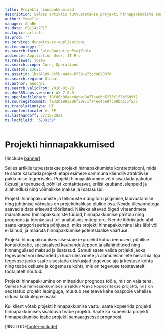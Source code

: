 ```yaml
---
title: Projekti hinnapakkumised
description: Selles artiklis tutvustatakse projekti hinnapakkumiste kontseptsiooni, mida te saate kasutada projekti etapi esimese sammuna kliendile atraktiivse pakkumise tegemiseks. Projekti hinnapakkumine võib sisaldada pakutud üksusi ja teenuseid, põhilist kontaktteavet, erilisi kaubandusleppeid ja allahindlusi ning võimalikke makse ja lisatasusid.
author: Yowelle
manager: AnnBe
ms.date: 09/14/2017
ms.topic: article
ms.prod: ''
ms.service: dynamics-ax-applications
ms.technology: ''
ms.search.form: SalesQuotationProjTable
audience: Application User, IT Pro
ms.reviewer: josaw
ms.search.scope: Core, Operations
ms.custom: 23621
ms.assetid: 1ba67109-8c5b-4ada-b730-a72cd46203fd
ms.search.region: Global
ms.author: andchoi
ms.search.validFrom: 2016-02-28
ms.dyn365.ops.version: AX 7.0.0
ms.openlocfilehash: f8f86c86aac8ebae9a77bacbb5275f1f7e6609f2
ms.sourcegitcommit: fa32b1893286f20271fa4ec4be8fc68bd135f53c
ms.translationtype: HT
ms.contentlocale: et-EE
ms.lasthandoff: 02/15/2021
ms.locfileid: "5289139"
---
```

# <a name="project-quotations"></a>Projekti hinnapakkumised

[!include [banner](../includes/banner.md)]

Selles artiklis tutvustatakse projekti hinnapakkumiste kontseptsiooni, mida te saate kasutada projekti etapi esimese sammuna kliendile atraktiivse pakkumise tegemiseks. Projekti hinnapakkumine võib sisaldada pakutud üksusi ja teenuseid, põhilist kontaktteavet, erilisi kaubandusleppeid ja allahindlusi ning võimalikke makse ja lisatasusid. 

Projekti hinnapakkumiste ja tellimuste müügitoru jälgimise, läbivaatamise ning juhtimise võimalus on projektihalduse oluline osa. Nende ülesannetega saavad aidata erinevad tööriistad. Näiteks aitavad õiged viiteandmete määratlused (hinnapakkumiste tüübid, hinnapakkumise päritolu ning prognoos ja tõenäosus) teil analüüsida müügitoru. Nende tööriistade abil saate kategoriseerida põhjused, miks projekti hinnapakkumine läks läbi või ei läinud, ja määrata hinnapakkumise potentsiaalse väärtuse. 

Projekti hinnapakkumises sisestate te projekti kohta teenused, põhilise kontaktteabe, spetsiaalsed kaubanduslepped ja allahindlused ning hinnangulised maksud ja lisatasud. Samuti saate valida projekti jaoks tegevused või ülesanded ja luua ülesannete ja alamülesannete hierarhia. Iga tegevuse jaoks saate sisestada üksikasjad tegevuse aja ja kestuse kohta ning teabe oskuste ja kogemuse kohta, mis on tegevuse teostavatelt töötajatelt nõutud. 

Projekti hinnapakkumine on mittesiduv prognoos tööle, mis on vaja teha. Samas kui hinnapakkumises sisalduv teave kopeeritakse projekti, mis on seostatud projekti lepinguga, muutub see teave kahe osapoole vahelise siduva kokkuleppe osaks. 

Kui klient võtab projekti hinnapakkumise vastu, saate kopeerida projekti hinnapakkumises sisalduva teabe projekti. Saate ka kopeerida projekti hinnapakkumise teabe projekti samaaegsesse prognoosi.





[!INCLUDE[footer-include](../includes/footer-banner.md)]